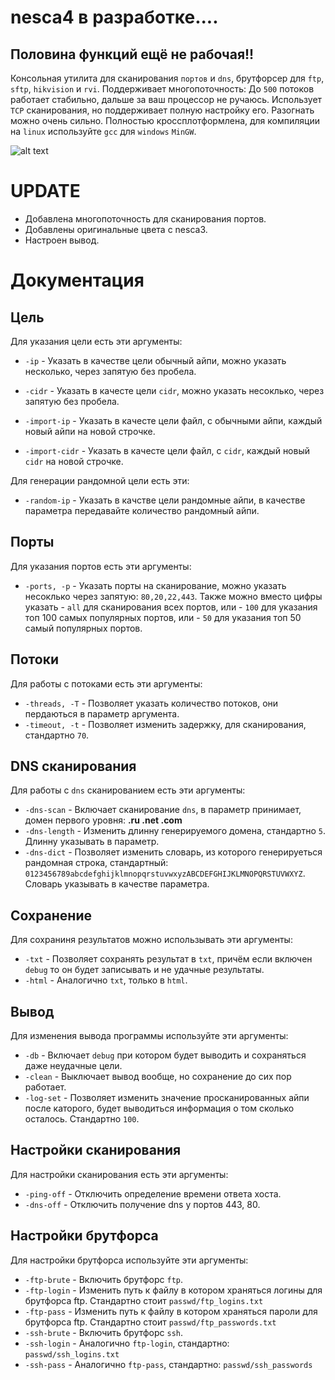 # nesca4 в разработке....
## Половина функций ещё не рабочая!!
Консольная утилита для сканирования `портов` и `dns`, брутфорсер для `ftp`, `sftp`, `hikvision` и `rvi`.
Поддерживает многопоточность: До `500` потоков работает стабильно, дальше за ваш процессор не ручаюсь.
Использует `TCP` сканирования, но поддерживает полную настройку его. Разогнать можно очень сильно.
Полностью кроссплотформлена, для компиляции на `linux` используйте `gcc` для `windows` `MinGW`.

![alt text](https://i.imgur.com/KOwa8MK.png)

# UPDATE
+ Добавлена многопоточность для сканирования портов.
+ Добавлены оригинальные цвета с nesca3.
+ Настроен вывод.

# Документация
## Цель
Для указания цели есть эти аргументы:

- `-ip` - Указать в качестве цели обычный айпи, можно указать несколько, через запятую без пробела.

- `-cidr` - Указать в качесте цели `cidr`, можно указать несоклько, через запятую без пробела.

- `-import-ip` - Указать в качесте цели файл, с обычными айпи, каждый новый айпи на новой строчке.

- `-import-cidr` - Указать в качесте цели файл, с `cidr`, каждый новый `cidr` на новой строчке.

Для генерации рандомной цели есть эти:

- `-random-ip` - Указать в качстве цели рандомные айпи, в качестве параметра передавайте количество рандомный айпи.

## Порты
Для указания портов есть эти аргументы:

- `-ports, -p` - Указать порты на сканирование, можно указать несоклько через запятую: `80,20,22,443`.
Также можно вместо цифры указать - `all` для сканирования всех портов, или - `100` для указания 
топ 100 самых популярных портов, или - `50` для указания топ 50 самый популярных портов.


## Потоки
Для работы с потоками есть эти аргументы:

- `-threads, -T` - Позволяет указать количество потоков, они пердаються в параметр аргумента.
- `-timeout, -t` - Позволяет изменить задержку, для сканирования, стандартно `70`.

## DNS сканирования
Для работы с `dns` сканированием есть эти аргументы:

- `-dns-scan` - Включает сканирование `dns`, в параметр принимает, домен первого уровня: **.ru .net .com**
- `-dns-length` - Изменить длинну генерируемого домена, стандартно `5`. Длинну указывать в параметр.
- `-dns-dict` - Позволяет изменить словарь, из которого генерируеться рандомная строка, стандартный: `0123456789abcdefghijklmnopqrstuvwxyzABCDEFGHIJKLMNOPQRSTUVWXYZ`.
Словарь указывать в качестве параметра.

## Сохранение
Для сохраниня результатов можно использывать эти аргументы:

- `-txt` - Позволяет сохранять результат в `txt`, причём если включен `debug` то он будет записывать и не удачные результаты.
- `-html` - Аналогично `txt`, только в `html`.

## Вывод
Для изменения вывода программы используйте эти аргументы:

- `-db` - Включает `debug` при котором будет выводить и сохраняться даже неудачные цели.
- `-clean` - Выключает вывод вообще, но сохранение до сих пор работает.
- `-log-set` - Позволяет изменить значение просканированных айпи после каторого, будет выводиться информация
о том сколько осталось. Стандартно `100`.

## Настройки сканирования
Для настройки сканирования есть эти аргументы:

- `-ping-off` - Отключить определение времени ответа хоста.
- `-dns-off` - Отключить получение dns у портов 443, 80.

## Настройки брутфорса
Для настройки брутфорса используйте эти аргументы:

- `-ftp-brute` - Включить брутфорс `ftp`.
- `-ftp-login` - Изменить путь к файлу в котором храняться логины для брутфорса ftp. Стандартно стоит `passwd/ftp_logins.txt`
- `-ftp-pass` - Изменить путь к файлу в котором храняться пароли для брутфорса ftp. Стандартно стоит `passwd/ftp_passwords.txt`
- `-ssh-brute` - Включить брутфорс `ssh`.
- `-ssh-login` - Аналогично `ftp-login`, стандартно: `passwd/ssh_logins.txt`
- `-ssh-pass` - Аналогично `ftp-pass`, стандартно: `passwd/ssh_passwords`




